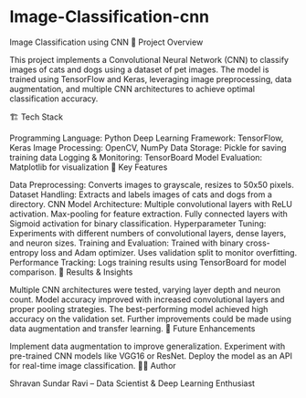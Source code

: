# Image-Classification-cnn
Image Classification using CNN
📌 Project Overview

This project implements a Convolutional Neural Network (CNN) to classify images of cats and dogs using a dataset of pet images. The model is trained using TensorFlow and Keras, leveraging image preprocessing, data augmentation, and multiple CNN architectures to achieve optimal classification accuracy.

🏗️ Tech Stack

Programming Language: Python
Deep Learning Framework: TensorFlow, Keras
Image Processing: OpenCV, NumPy
Data Storage: Pickle for saving training data
Logging & Monitoring: TensorBoard
Model Evaluation: Matplotlib for visualization
📌 Key Features

Data Preprocessing: Converts images to grayscale, resizes to 50x50 pixels.
Dataset Handling: Extracts and labels images of cats and dogs from a directory.
CNN Model Architecture:
Multiple convolutional layers with ReLU activation.
Max-pooling for feature extraction.
Fully connected layers with Sigmoid activation for binary classification.
Hyperparameter Tuning:
Experiments with different numbers of convolutional layers, dense layers, and neuron sizes.
Training and Evaluation:
Trained with binary cross-entropy loss and Adam optimizer.
Uses validation split to monitor overfitting.
Performance Tracking:
Logs training results using TensorBoard for model comparison.
🚀 Results & Insights

Multiple CNN architectures were tested, varying layer depth and neuron count.
Model accuracy improved with increased convolutional layers and proper pooling strategies.
The best-performing model achieved high accuracy on the validation set.
Further improvements could be made using data augmentation and transfer learning.
🔮 Future Enhancements

Implement data augmentation to improve generalization.
Experiment with pre-trained CNN models like VGG16 or ResNet.
Deploy the model as an API for real-time image classification.
👨‍💻 Author

Shravan Sundar Ravi – Data Scientist & Deep Learning Enthusiast
